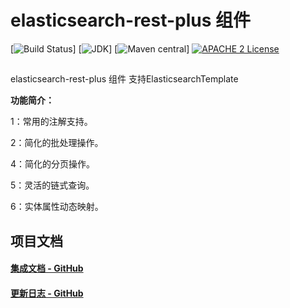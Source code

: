 # elasticsearch-rest-plus 组件
[![Build Status](https://api.travis-ci.org/cn.xphsc/elasticsearch-rest-plus.svg?branch=master)]
[![JDK](https://img.shields.io/badge/JDK-1.8+-green.svg)]
[![Maven central](https://img.shields.io/maven-central/v/cn.xphsc/elasticsearch-rest-plus.svg)]
[![APACHE 2 License](https://img.shields.io/badge/license-Apache2-blue.svg?style=flat)](LICENSE)
 
##
elasticsearch-rest-plus 组件 支持ElasticsearchTemplate



**功能简介：**

1：常用的注解支持。

2：简化的批处理操作。

4：简化的分页操作。

5：灵活的链式查询。

6：实体属性动态映射。
## 项目文档


#### [集成文档 - GitHub](https://github.com/xphsc/elasticsearch-rest-plus/wiki)
#### [更新日志 - GitHub](https://github.com/xphsc/elasticsearch-rest-plus/wiki/changelog)


